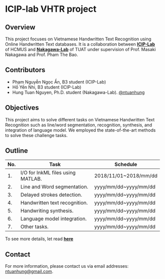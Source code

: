 # ICIP-lab VHTR project
## Overview
This project focuses on Vietnamese Handwritten Text Recognition using Online Handwritten Text databases.
It is a collaboration between **[ICIP-Lab](http://www.math.hcmus.edu.vn/icip-lab/index.php)** of HCMUS and **[Nakagawa-Lab](http://web.tuat.ac.jp/~nakagawa/en/index.html)** of TUAT under supervision of Prof. Masaki Nakagawa and Prof. Pham The Bao.

## Contributors
- Phạm Nguyễn Ngọc Ẩn, B3 student (ICIP-Lab)
- Hồ Yến Nhi, B3 student (ICIP-Lab)
- Hung Tuan Nguyen, Ph.D. student (Nakagawa-Lab). [@ntuanhung](https://github.com/ntuanhung) 

## Objectives
This project aims to solve different tasks on Vietnamese Handwritten Text Recognition such as line/word segmentation, recognition, synthesis, and integration of language model. We employed the state-of-the-art methods to solve these challenge tasks.

## Outline
No.|Task|Schedule
---|----|--------
1.|I/O for InkML files using MATLAB. | 2018/11/01~2018/mm/dd
2.|Line and Word segmentation. | yyyy/mm/dd~yyyy/mm/dd
3.|Delayed strokes detection. | yyyy/mm/dd~yyyy/mm/dd
4.|Handwritten text recognition. | yyyy/mm/dd~yyyy/mm/dd
5.|Handwriting synthesis. | yyyy/mm/dd~yyyy/mm/dd
6.|Language model integration. | yyyy/mm/dd~yyyy/mm/dd
7.|Other tasks. | yyyy/mm/dd~yyyy/mm/dd

To see more details, let read **[here](https://github.com/icip-lab/VHTR/wiki)**

## Contact
For more information, please contact us via email addresses: <ntuanhung@gmail.com>.
